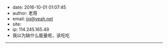 - date: 2016-10-01 01:07:45
- author: 老蒋
- email: jjq@yeah.net
- site: 
- ip: 114.245.165.49
- 我以为缺什么能量呢，该吃吃
- - - - - - - - - - - - - - - -
